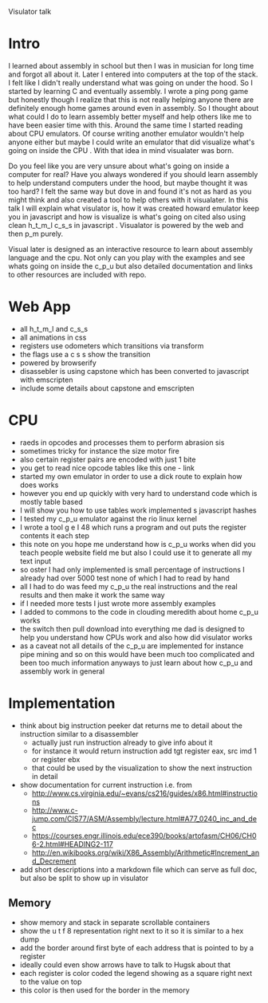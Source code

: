 Visulator talk

# Intro

I learned about assembly in school but then I was in musician for long time and forgot all about it. Later I entered into computers at the top of the stack. I felt like I didn't really understand what was going on under the hood. So I started by learning C and eventually assembly.
I wrote a ping pong game but honestly though I realize that this is not really helping anyone there are definitely enough home games around even in assembly. So I thought about what could I do to learn assembly better myself and help others like me to have been easier time with this. Around the same time I started reading about CPU emulators. Of course writing another emulator wouldn't help anyone either but maybe I could write an emulator that did visualize what's going on inside the CPU . With that idea in mind visualater was born.

Do you feel like you are very unsure about what's going on inside a computer for real?
Have you always wondered if you should learn assembly to help understand computers under the hood, but maybe thought it was too hard?
I felt the same way but dove in and found it's not as hard as you might think and also created a tool to help others with it visualater. In this talk I will explain what visulator is, how it was created howard emulator keep you in javascript and how is visualize is what's going on cited also using clean h_t_m_l c_s_s in javascript . Visualator is powered by the web and then p_m purely.

Visual later is designed as an interactive resource to learn about assembly language and the cpu.
Not only can you play with the examples and see whats going on inside the c_p_u but also detailed documentation and links to other resources are included with repo.

# Web App

- all h_t_m_l and c_s_s
- all animations in css
- registers use odometers which transitions via transform
- the flags use a c s s show the transition
- powered by browserify
- disassebler is using capstone which has been converted to javascript with emscripten
- include some details about capstone and emscripten

# CPU

- raeds in opcodes and processes them to perform abrasion sis
- sometimes tricky for instance the size motor fire
- also certain register pairs are encoded with just 1 bite
- you get to read nice opcode tables like this one - link
- started my own emulator in order to use a dick route to explain how does works
- however you end up quickly with very hard to understand code which is mostly table based
- I will show you how to use tables work implemented s javascript hashes
- I tested my c_p_u emulator against the rio linux kernel
- I wrote a tool g e I 48 which runs a program and out puts the register contents it each step
- this note on you hope me understand how is c_p_u works when did you teach people website field me but also I could use it to generate all my text input
- so oster I had only implemented is small percentage of instructions I already had over 5000 test none of which I had to read by hand
- all I had to do was feed my c_p_u the real instructions and the real results and then make it work the same way
- if I needed more tests I just wrote more assembly examples
- I added to commons to the code in clouding meredith about home c_p_u works
- the switch then pull download into everything me dad is designed to help you understand how CPUs work and also how did visulator works
- as a caveat not all details of the c_p_u are implemented for instance pipe mining and so on this would have been much too complicated and been too much information anyways to just learn about how c_p_u and assembly work in general

# Implementation

- think about big instruction peeker dat returns me to detail about the instruction similar to a disassembler
	- actually just run instruction already to give info about it
	- for instance it would return instruction add tgt register eax, src imd 1 or register ebx
	- that could be used by the visualization to show the next instruction in detail
- show documentation for current instruction i.e. from 
	-  http://www.cs.virginia.edu/~evans/cs216/guides/x86.html#instructions
	- http://www.c-jump.com/CIS77/ASM/Assembly/lecture.html#A77_0240_inc_and_dec
	- https://courses.engr.illinois.edu/ece390/books/artofasm/CH06/CH06-2.html#HEADING2-117
	- http://en.wikibooks.org/wiki/X86_Assembly/Arithmetic#Increment_and_Decrement
- add short descriptions into a markdown file which can serve as full doc, but also be split to show up in visulator


## Memory

- show memory and stack in separate scrollable containers
- show the u t f 8 representation right next to it so it is similar to a hex dump
- add the border around first byte of each address that is pointed to by a register
- ideally could even show arrows have to talk to Hugsk about that
- each register is color coded the legend showing as a square right next to the value on top
- this color is then used for the border in the memory	
